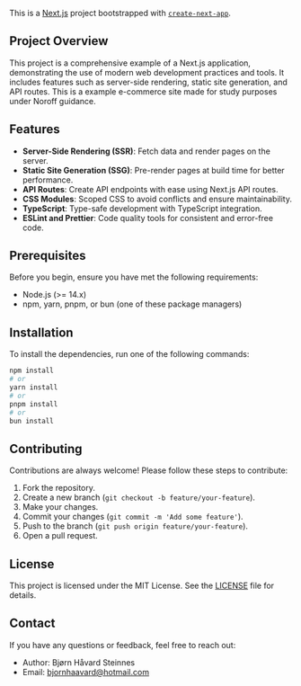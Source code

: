This is a [Next.js](https://nextjs.org) project bootstrapped with [`create-next-app`](https://nextjs.org/docs/app/api-reference/cli/create-next-app).

## Project Overview

This project is a comprehensive example of a Next.js application, demonstrating the use of modern web development practices and tools. It includes features such as server-side rendering, static site generation, and API routes. 
This is a example e-commerce site made for study purposes under Noroff guidance.

## Features

- **Server-Side Rendering (SSR)**: Fetch data and render pages on the server.
- **Static Site Generation (SSG)**: Pre-render pages at build time for better performance.
- **API Routes**: Create API endpoints with ease using Next.js API routes.
- **CSS Modules**: Scoped CSS to avoid conflicts and ensure maintainability.
- **TypeScript**: Type-safe development with TypeScript integration.
- **ESLint and Prettier**: Code quality tools for consistent and error-free code.

## Prerequisites

Before you begin, ensure you have met the following requirements:

- Node.js (>= 14.x)
- npm, yarn, pnpm, or bun (one of these package managers)

## Installation

To install the dependencies, run one of the following commands:

```bash
npm install
# or
yarn install
# or
pnpm install
# or
bun install
```

## Contributing

Contributions are always welcome! Please follow these steps to contribute:

1. Fork the repository.
2. Create a new branch (`git checkout -b feature/your-feature`).
3. Make your changes.
4. Commit your changes (`git commit -m 'Add some feature'`).
5. Push to the branch (`git push origin feature/your-feature`).
6. Open a pull request.

## License

This project is licensed under the MIT License. See the [LICENSE](LICENSE) file for details.

## Contact

If you have any questions or feedback, feel free to reach out:

- Author: Bjørn Håvard Steinnes
- Email: bjornhaavard@hotmail.com
